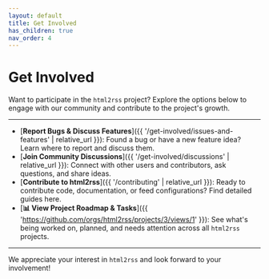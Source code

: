 ```yaml
---
layout: default
title: Get Involved
has_children: true
nav_order: 4
---
```


# Get Involved

Want to participate in the `html2rss` project? Explore the options below to engage with our community and contribute to the project's growth.

---

- [**Report Bugs & Discuss Features**]({{ '/get-involved/issues-and-features' | relative_url }}): Found a bug or have a new feature idea? Learn where to report and discuss them.
- [**Join Community Discussions**]({{ '/get-involved/discussions' | relative_url }}): Connect with other users and contributors, ask questions, and share ideas.
- [**Contribute to html2rss**]({{ '/contributing' | relative_url }}): Ready to contribute code, documentation, or feed configurations? Find detailed guides here.
- [**📊 View Project Roadmap & Tasks**]({{ 'https://github.com/orgs/html2rss/projects/3/views/1' }}): See what's being worked on, planned, and needs attention across all `html2rss` projects.

---

We appreciate your interest in `html2rss` and look forward to your involvement!
